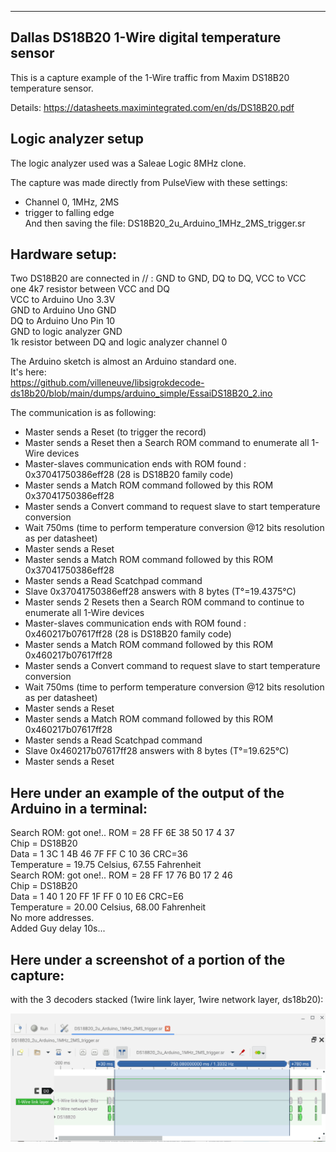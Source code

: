 -------------------------------------------------------------------------------
Dallas DS18B20 1-Wire digital temperature sensor
-------------------------------------------------------------------------------

This is a capture example of the 1-Wire traffic from Maxim DS18B20 temperature sensor.

Details:
https://datasheets.maximintegrated.com/en/ds/DS18B20.pdf

Logic analyzer setup
--------------------

The logic analyzer used was a Saleae Logic 8MHz clone.

The capture was made directly from PulseView with these settings:
- Channel 0, 1MHz, 2MS
- trigger to falling edge  
And then saving the file: DS18B20_2u_Arduino_1MHz_2MS_trigger.sr

Hardware setup:
--------------

Two DS18B20 are connected in // : GND to GND, DQ to DQ, VCC to VCC  
one 4k7 resistor between VCC and DQ  
VCC to Arduino Uno 3.3V  
GND to Arduino Uno GND  
DQ to Arduino Uno Pin 10  
GND to logic analyzer GND  
1k resistor between DQ and logic analyzer channel 0  

The Arduino sketch is almost an Arduino standard one.  
It's here:  
https://github.com/villeneuve/libsigrokdecode-ds18b20/blob/main/dumps/arduino_simple/EssaiDS18B20_2.ino

The communication is as following:
 - Master sends a Reset (to trigger the record)
 - Master sends a Reset then a Search ROM command to enumerate all 1-Wire devices
 - Master-slaves communication ends with ROM found : 0x37041750386eff28 (28 is DS18B20 family code)
 - Master sends a Match ROM command followed by this ROM 0x37041750386eff28
 - Master sends a Convert command to request slave to start temperature conversion
 - Wait 750ms (time to perform temperature conversion @12 bits resolution as per datasheet)
 - Master sends a Reset
 - Master sends a Match ROM command followed by this ROM 0x37041750386eff28
 - Master sends a Read Scatchpad command
 - Slave 0x37041750386eff28 answers with 8 bytes (T°=19.4375°C)
 - Master sends 2 Resets then a Search ROM command to continue to enumerate all 1-Wire devices
 - Master-slaves communication ends with ROM found : 0x460217b07617ff28 (28 is DS18B20 family code)
 - Master sends a Match ROM command followed by this ROM 0x460217b07617ff28
 - Master sends a Convert command to request slave to start temperature conversion
 - Wait 750ms (time to perform temperature conversion @12 bits resolution as per datasheet)
 - Master sends a Reset
 - Master sends a Match ROM command followed by this ROM 0x460217b07617ff28
 - Master sends a Read Scatchpad command
 - Slave 0x460217b07617ff28 answers with 8 bytes (T°=19.625°C)
 - Master sends a Reset

Here under an example of the output of the Arduino in a terminal:
-----------------------------------------------------------------
Search ROM: got one!.. ROM = 28 FF 6E 38 50 17 4 37  
  Chip = DS18B20  
  Data = 1 3C 1 4B 46 7F FF C 10 36  CRC=36  
  Temperature = 19.75 Celsius, 67.55 Fahrenheit  
Search ROM: got one!.. ROM = 28 FF 17 76 B0 17 2 46  
  Chip = DS18B20  
  Data = 1 40 1 20 FF 1F FF 0 10 E6  CRC=E6  
  Temperature = 20.00 Celsius, 68.00 Fahrenheit  
No more addresses.  
Added Guy delay 10s...  

Here under a screenshot of a portion of the capture:
----------------------------------------------------
with the 3 decoders stacked (1wire link layer, 1wire network layer, ds18b20):  

 
 <img src="https://github.com/villeneuve/libsigrokdecode-ds18b20/blob/main/screenshots/Screenshot 2021-10-02 11.40.04.png">

